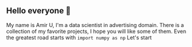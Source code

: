 ## Hello everyone 👋
My name is Amir U, I'm a data scientist in advertising domain. There is a collection of my favorite projects, I hope you will like some of them.
Even the greatest road starts with 
```import numpy as np```
Let's start
